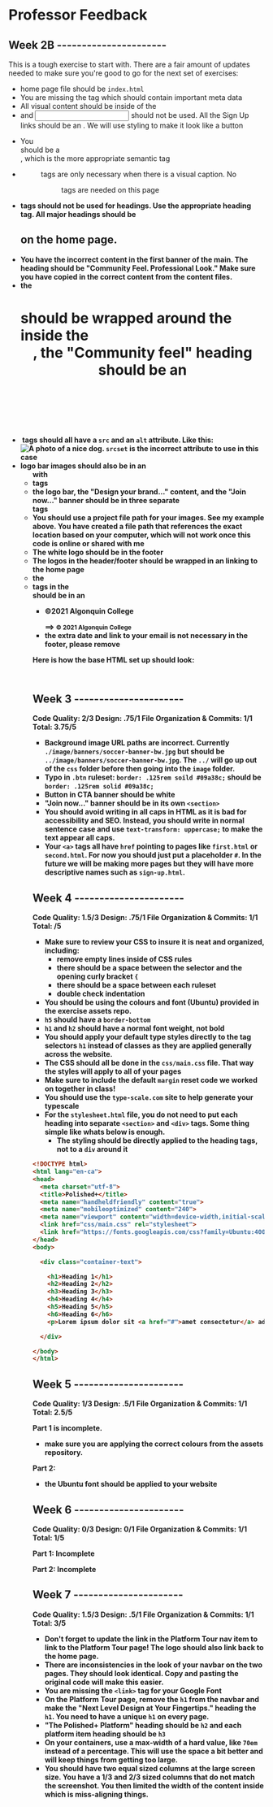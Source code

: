 # Professor Feedback

## Week 2B ----------------------

This is a tough exercise to start with. There are a fair amount of updates needed to make sure you're good to go for the next set of exercises:

- home page file should be `index.html`
- You are missing the <head> tag which should contain important meta data
- All visual content should be inside of the <body>
- <form> and <input> should not be used. All the Sign Up links should be an <a>. We will use styling to make it look like a button
- You <div class="main"> should be a <main>, which is the more appropriate semantic tag
- <figure> tags are only necessary when there is a visual caption. No <figure> tags are needed on this page
- <b> tags should not be used for headings. Use the appropriate heading tag. All major headings should be <h2> on the home page.
- You have the incorrect content in the first banner of the main. The heading should be "Community Feel. Professional Look." Make sure you have copied in the correct content from the content files.
- the <h1> should be wrapped around the <img> inside the <header>, the "Community feel" heading should be an <h2>
- <img> tags should all have a `src` and an `alt` attribute. Like this: <img src="./images/photo-1.jpg" alt="A photo of a nice dog">. `srcset` is the incorrect attribute to use in this case
- logo bar images should also be in an <ul> with <li> tags
- the logo bar, the "Design your brand..." content, and the "Join now..." banner should be in three separate <section> tags
- You should use a project file path for your images. See my example above. You have created a file path that references the exact location based on your computer, which will not work once this code is online or shared with me
- The white logo should be in the footer
- The logos in the header/footer should be wrapped in an <a> linking to the home page
- the <li> tags in the <footer> should be in an <ul>
- <p>©2021 Algonquin College</p> ==> <small>&copy; 2021 Algonquin College</small>
- the extra date and link to your email is not necessary in the footer, please remove


Here is how the base HTML set up should look:

<!DOCTYPE html>
<html lang="en">
<head>
    <meta charset="UTF-8">
    <meta http-equiv="X-UA-Compatible" content="IE=edge">
    <meta name="viewport" content="width=device-width, initial-scale=1.0">
    <title>Po\/lished+</title>
</head>
<body>
    <header>
        <!-- nav content -->
    </header>
    <main>
        <!-- page content -->
    </main>
    <footer>
        <!-- outro content -->
    </footer>
</body>
</html>


## Week 3 ----------------------

Code Quality: 2/3
Design: .75/1
File Organization & Commits: 1/1
Total: 3.75/5

- Background image URL paths are incorrect. Currently `./image/banners/soccer-banner-bw.jpg` but should be `../image/banners/soccer-banner-bw.jpg`. The `../` will go up out of the `css` folder before then going into the `image` folder.
- Typo in `.btn` ruleset: `border: .125rem soild #09a38c;` should be `border: .125rem solid #09a38c;`
- Button in CTA banner should be white
- "Join now..." banner should be in its own `<section>`
- You should avoid writing in all caps in HTML as it is bad for accessibility and SEO. Instead, you should write in normal sentence case and use `text-transform: uppercase;` to make the text appear all caps.
- Your `<a>` tags all have `href` pointing to pages like `first.html` or `second.html`. For now you should just put a placeholder `#`. In the future we will be making more pages but they will have more descriptive names such as `sign-up.html`.

## Week 4 ----------------------

Code Quality: 1.5/3
Design: .75/1
File Organization & Commits: 1/1
Total: /5

- Make sure to review your CSS to insure it is neat and organized, including:
  - remove empty lines inside of CSS rules
  - there should be a space between the selector and the opening curly bracket `{`
  - there should be a space between each ruleset
  - double check indentation
- You should be using the colours and font (Ubuntu) provided in the exercise assets repo.
- `h5` should have a `border-bottom`
- `h1` and `h2` should have a normal font weight, not bold
- You should apply your default type styles directly to the tag selectors `h1` instead of classes as they are applied generally across the website.
- The CSS should all be done in the `css/main.css` file. That way the styles will apply to all of your pages
- Make sure to include the default `margin` reset code we worked on together in class!
- You should use the `type-scale.com` site to help generate your typescale
- For the `stylesheet.html` file, you do not need to put each heading into separate `<section>` and `<div>` tags. Some thing simple like whats below is enough.
  - The styling should be directly applied to the heading tags, not to a `div` around it

```html
<!DOCTYPE html>
<html lang="en-ca">
<head>
  <meta charset="utf-8">
  <title>Polished+</title>
  <meta name="handheldfriendly" content="true">
  <meta name="mobileoptimized" content="240">
  <meta name="viewport" content="width=device-width,initial-scale=1">
  <link href="css/main.css" rel="stylesheet">
  <link href="https://fonts.googleapis.com/css?family=Ubuntu:400,400i,700" rel="stylesheet">
</head>
<body>

  <div class="container-text">

    <h1>Heading 1</h1>
    <h2>Heading 2</h2>
    <h3>Heading 3</h3>
    <h4>Heading 4</h4>
    <h5>Heading 5</h5>
    <h6>Heading 6</h6>
    <p>Lorem ipsum dolor sit <a href="#">amet consectetur</a> adipisicing elit. In blanditiis a dolor quasi illo eius pariatur saepe quibusdam quisquam mollitia libero amet neque velit nisi aspernatur, tempora eos. Modi, odio?</p>

  </div>

</body>
</html>
```

## Week 5 ----------------------

Code Quality: 1/3
Design: .5/1
File Organization & Commits: 1/1
Total: 2.5/5

Part 1 is incomplete.

- make sure you are applying the correct colours from the assets repository.

Part 2: 
- the Ubuntu font should be applied to your website


## Week 6 ----------------------

Code Quality: 0/3
Design: 0/1
File Organization & Commits: 1/1
Total: 1/5

Part 1: Incomplete

Part 2: Incomplete

## Week 7 ----------------------

Code Quality: 1.5/3
Design: .5/1
File Organization & Commits: 1/1
Total: 3/5

- Don't forget to update the link in the Platform Tour nav item to link to the Platform Tour page! The logo should also link back to the home page.
- There are inconsistencies in the look of your navbar on the two pages. They should look identical. Copy and pasting the original code will make this easier.
- You are missing the `<link>` tag for your Google Font
- On the Platform Tour page, remove the `h1` from the navbar and make the "Next Level Design at Your Fingertips." heading the `h1`. You need to have a unique `h1` on every page.
- "The Polished+ Platform" heading should be `h2` and each platform item heading should be `h3`
- On your containers, use a max-width of a hard value, like `70em` instead of a percentage. This will use the space a bit better and will keep things from getting too large.
- You should have two equal sized columns at the large screen size. You have a 1/3 and 2/3 sized columns that do not match the screenshot. You then limited the width of the content inside which is miss-aligning things.